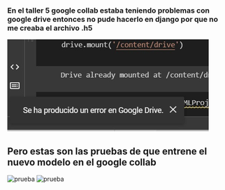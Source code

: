 ### En el taller 5 google collab estaba teniendo problemas con google drive entonces no pude hacerlo en django por que no me creaba el archivo .h5

![error de google drive!](/WhatsApp%20Image%202022-09-22%20at%2012.40.09%20AM.jpeg "error")

## Pero estas son las pruebas de que entrene el nuevo modelo en el google collab 
![prueba](/mlappproject/Screenshot%202022-09-22%20005231.png "modelo entrenado")
![prueba](/mlappproject/Screenshot%202022-09-22%20005230.png "modelo entrenado")